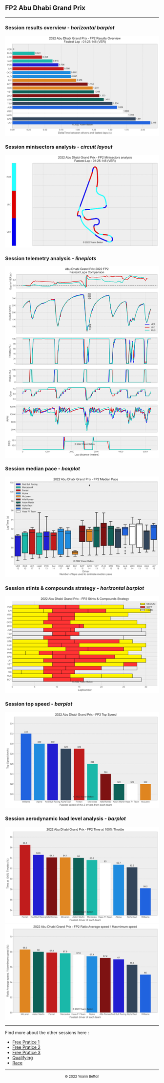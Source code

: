 ## FP2 Abu Dhabi Grand Prix

---

### Session results overview - *horizontal barplot*

<img src="/output/2022-11-20_Abu_Dhabi_Grand_Prix/fp2_results_overview_white.svg?raw=true"/>

### Session minisectors analysis - *circuit layout*

<img src="/output/2022-11-20_Abu_Dhabi_Grand_Prix/fp2_minisectors_analysis_white.svg?raw=true"/>

### Session telemetry analysis - *lineplots*

<img src="/output/2022-11-20_Abu_Dhabi_Grand_Prix/fp2_telemetry_analysis_white.svg?raw=true"/>

### Session median pace - *boxplot*

<img src="/output/2022-11-20_Abu_Dhabi_Grand_Prix/fp2_median_pace_white.svg?raw=true"/>

### Session stints & compounds strategy - *horizontal barplot*

<img src="/output/2022-11-20_Abu_Dhabi_Grand_Prix/fp2_stints_compounds_stategy_white.svg?raw=true"/>

### Session top speed - *barplot*

<img src="/output/2022-11-20_Abu_Dhabi_Grand_Prix/topspeed_fp2_white.svg?raw=true"/>

### Session aerodynamic load level analysis - *barplot*

<img src="/output/2022-11-20_Abu_Dhabi_Grand_Prix/fp2_maximum_throttle_white.svg?raw=true"/>

<img src="/output/2022-11-20_Abu_Dhabi_Grand_Prix/fp2_speed_ratio_white.svg?raw=true"/>

--- 

Find more about the other sessions here :
  - [Free Pratice 1](/page/FP1/2022-11-20_Abu_Dhabi_Grand_Prix)  
  - [Free Pratice 2](/page/FP2/2022-11-20_Abu_Dhabi_Grand_Prix) 
  - [Free Pratice 3](/page/FP3/2022-11-20_Abu_Dhabi_Grand_Prix)
  - [Qualifying](/page/Qualifying/2022-11-20_Abu_Dhabi_Grand_Prix) 
  - [Race](/page/Race/2022-11-20_Abu_Dhabi_Grand_Prix)

---

<div style="text-align: center">
  <p style="font-size:11px">&copy; 2022 Yoann Betton</p>
</div>

<!-- ---

<p style="font-size:11px">Page generated from <a href="https://github.com/yoannbtn/yoannbtn.github.io">github.com/yoannbtn</a>.</p> -->